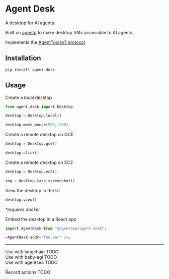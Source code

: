 # Agent Desk

A desktop for AI agents.

Built on [agentd](https://github.com/AgentSea/agentd) to make desktop VMs accessible to AI agents.

Implements the [AgentToolsV1 protocol](https://github.com/AgentSea/agent-tools)

## Installation

```
pip install agent-desk
```

## Usage

Create a local desktop

```python
from agent_desk import Desktop

desktop = Desktop.local()

desktop.move_mouse(500, 500)
```

Create a remote desktop on GCE

```python
desktop = Desktop.gce()

desktop.click()
```

Create a remote desktop on EC2

```python
desktop = Desktop.ec2()

img = desktop.take_screenshot()
```

View the desktop in the UI

```python
desktop.view()
```

_\*requires docker_

Embed the desktop in a React app

```js
import AgentDesk from "@agentsea/agent-desk";

<AgentDesk addr="foo.bar" />;
```

---

Use with langchain TODO  
Use with baby-agi TODO  
Use with agentsea TODO

Record actions TODO
